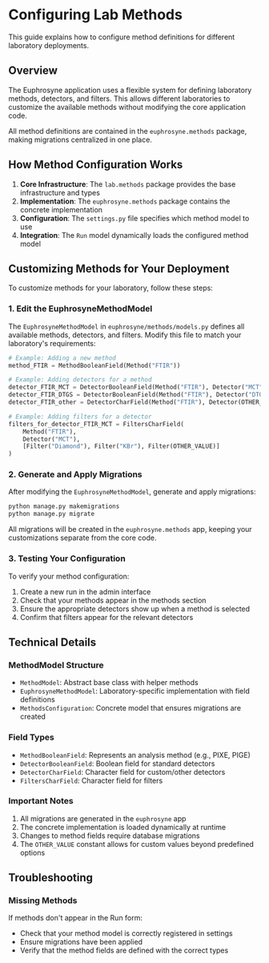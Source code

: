 # Configuring Lab Methods

This guide explains how to configure method definitions for different laboratory deployments.

## Overview

The Euphrosyne application uses a flexible system for defining laboratory methods, detectors, and filters.
This allows different laboratories to customize the available methods without modifying the core application code.

All method definitions are contained in the `euphrosyne.methods` package, making migrations centralized in one place.

## How Method Configuration Works

1. **Core Infrastructure**: The `lab.methods` package provides the base infrastructure and types
2. **Implementation**: The `euphrosyne.methods` package contains the concrete implementation
3. **Configuration**: The `settings.py` file specifies which method model to use
4. **Integration**: The `Run` model dynamically loads the configured method model

## Customizing Methods for Your Deployment

To customize methods for your laboratory, follow these steps:

### 1. Edit the EuphrosyneMethodModel

The `EuphrosyneMethodModel` in `euphrosyne/methods/models.py` defines all available methods, detectors, and filters.
Modify this file to match your laboratory's requirements:

```python
# Example: Adding a new method
method_FTIR = MethodBooleanField(Method("FTIR"))

# Example: Adding detectors for a method
detector_FTIR_MCT = DetectorBooleanField(Method("FTIR"), Detector("MCT"))
detector_FTIR_DTGS = DetectorBooleanField(Method("FTIR"), Detector("DTGS"))
detector_FTIR_other = DetectorCharField(Method("FTIR"), Detector(OTHER_VALUE))

# Example: Adding filters for a detector
filters_for_detector_FTIR_MCT = FiltersCharField(
    Method("FTIR"),
    Detector("MCT"),
    [Filter("Diamond"), Filter("KBr"), Filter(OTHER_VALUE)]
)
```

### 2. Generate and Apply Migrations

After modifying the `EuphrosyneMethodModel`, generate and apply migrations:

```bash
python manage.py makemigrations
python manage.py migrate
```

All migrations will be created in the `euphrosyne.methods` app, keeping your customizations separate from the core code.

### 3. Testing Your Configuration

To verify your method configuration:

1. Create a new run in the admin interface
2. Check that your methods appear in the methods section
3. Ensure the appropriate detectors show up when a method is selected
4. Confirm that filters appear for the relevant detectors

## Technical Details

### MethodModel Structure

- `MethodModel`: Abstract base class with helper methods
- `EuphrosyneMethodModel`: Laboratory-specific implementation with field definitions
- `MethodsConfiguration`: Concrete model that ensures migrations are created

### Field Types

- `MethodBooleanField`: Represents an analysis method (e.g., PIXE, PIGE)
- `DetectorBooleanField`: Boolean field for standard detectors
- `DetectorCharField`: Character field for custom/other detectors
- `FiltersCharField`: Character field for filters

### Important Notes

1. All migrations are generated in the `euphrosyne` app
2. The concrete implementation is loaded dynamically at runtime
3. Changes to method fields require database migrations
4. The `OTHER_VALUE` constant allows for custom values beyond predefined options

## Troubleshooting

### Missing Methods

If methods don't appear in the Run form:

- Check that your method model is correctly registered in settings
- Ensure migrations have been applied
- Verify that the method fields are defined with the correct types
